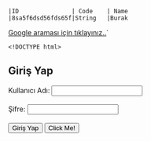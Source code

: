 
	|ID				  |	Code	| Name
	|8sa5f6dsd56fds65f|String	|Burak
[Google araması için tıklayınız..](https://www.google.com.tr/?hl=tr)`


    <!DOCTYPE html>
<html>
  <head>
    <title>Giriş Ekranı</title>
  </head>
  <body>
    <h2>Giriş Yap</h2>
    <form>
      <label for="username">Kullanıcı Adı:</label>
      <input type="text" id="username" name="username"><br><br>
      <label for="password">Şifre:</label>
      <input type="password" id="password" name="password"><br><br>
      <input type="submit" value="Giriş Yap">
      <button type="button">Click Me!</button>
    </form>
  </body>
</html>